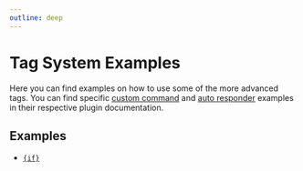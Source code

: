 ```yaml
---
outline: deep
---
```


# Tag System Examples

Here you can find examples on how to use some of the more advanced tags. You can find specific [custom command](/plugins/custom-commands/examples/index) and [auto responder](/plugins/auto-responders/examples/index) examples in their respective plugin documentation.

## Examples

- [`{if}`](./conditionals)
